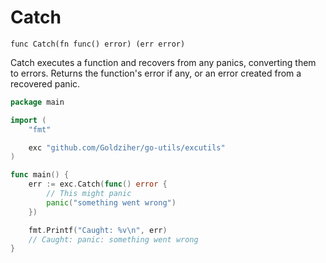 # Catch

`func Catch(fn func() error) (err error)`

Catch executes a function and recovers from any panics, converting them to errors. Returns the function's error if any, or an error created from a recovered panic.

```go
package main

import (
	"fmt"

	exc "github.com/Goldziher/go-utils/excutils"
)

func main() {
	err := exc.Catch(func() error {
		// This might panic
		panic("something went wrong")
	})

	fmt.Printf("Caught: %v\n", err)
	// Caught: panic: something went wrong
}
```

